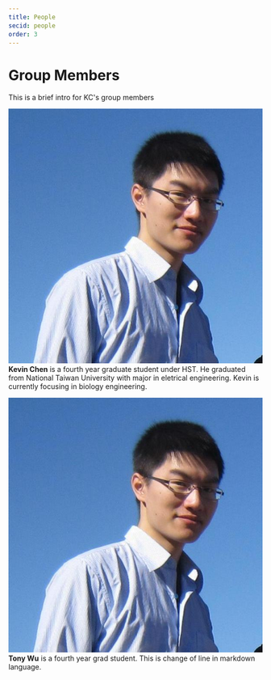 ```yaml
---
title: People
secid: people
order: 3
---
```



Group Members
=============

This is a brief intro for KC's group members


![Alt text](img/kevin.jpg) **Kevin Chen** is a fourth year graduate student under HST. He graduated from National Taiwan University with major in eletrical engineering. Kevin is currently focusing in biology engineering.

<clear />

![Alt text](img/kevin.jpg) **Tony Wu** is a fourth year grad student.
This is change of line in markdown language.




